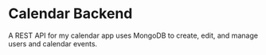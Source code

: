 # Calendar Backend

A REST API for my calendar app uses MongoDB to create, edit, and manage users and calendar events.
